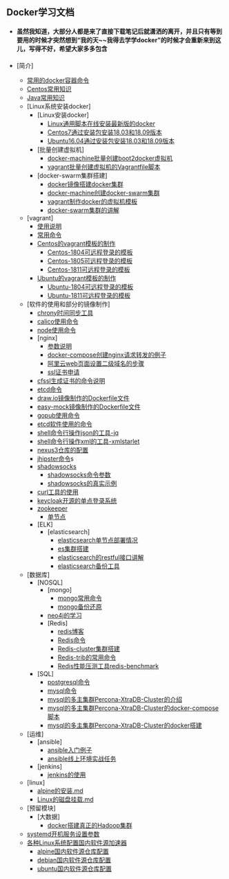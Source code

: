 ## Docker学习文档

* #### 虽然我知道，大部分人都是来了直接下载笔记后就潇洒的离开，并且只有等到要用的时候才突然想到“我的天~~我得去学学docker”的时候才会重新来到这儿，写得不好，希望大家多多包含


* [简介]
    * [常用的docker容器命令](Docker常用容器命令.md)
    * [Centos常用知识](Centos常用命令.md)
    * [Java常用知识](常用知识/Java常用知识.md)
    * [Linux系统安装docker]
        * [Linux安装docker]
            * [Linux通用脚本在线安装最新版的docker](docker,compose,swarm的安装/linux安装docker/Linux通用脚本在线安装.md)
            * [Centos7通过安装包安装18.03和18.09版本](docker,compose,swarm的安装/linux安装docker/Centos7通过安装包安装docker.md)
            * [Ubuntu16.04通过安装包安装18.03和18.09版本](docker,compose,swarm的安装/linux安装docker/Ubuntu16.04通过安装包安装docker.md)
        * [批量创建虚拟机]
            * [docker-machine批量创建boot2docker虚拟机](docker,compose,swarm的安装/docker-machine搭建swarm集群/shell/create-wms.sh)
            * [vagrant批量创建虚拟机的Vagrantfile脚本](vagrant/multi/Vagrantfile)
        * [docker-swarm集群搭建]
            * [docker镜像搭建docker集群](docker,compose,swarm的安装/docker镜像搭建docker集群/docker镜像搭建docker集群.md)
            * [docker-machine创建docker-swarm集群](docker,compose,swarm的安装/docker-machine搭建swarm集群/docker-machine创建docker-swarm集群.md)
            * [vagrant制作docker的虚拟机模板](vagrant/制作vagrant系统镜像/虚拟机vagrant模板的制作.md)
            * [docker-swarm集群的讲解](docker,compose,swarm的安装/docker-swarm集群的讲解.md)
    * [vagrant]
        * [使用说明](vagrant/使用说明.md)
        * [常用命令](vagrant/vagrantvagrant常用命令.md)
        * [Centos的vagrant模板的制作](vagrant/制作vagrant系统镜像/Centos的vagrant模板的制作.md)
            * [Centos-1804可远程登录的模板](vagrant/制作vagrant系统镜像/CentOS/CentOS-7-x86_64-Vagrant-1804_02.VirtualBox-直接粘贴就可以运行.md)
            * [Centos-1805可远程登录的模板](vagrant/制作vagrant系统镜像/CentOS/CentOS-7-x86_64-Vagrant-1805_01.VirtualBox-直接粘贴就可以运行.md)
            * [Centos-1811可远程登录的模板](vagrant/制作vagrant系统镜像/CentOS/CentOS-7-x86_64-Vagrant-1811_02.VirtualBox-直接粘贴就可以运行.md)
        * [Ubuntu的vagrant模板的制作](vagrant/制作vagrant系统镜像/Ubuntu的vagrant模板的制作.md)
            * [Ubuntu-1804可远程登录的模板](vagrant/制作vagrant系统镜像/Ubuntu/Ubuntu-18.04-bionic-server-cloudimg-amd64-vagrant-直接粘贴就可以运行.md)
            * [Ubuntu-1811可远程登录的模板](vagrant/制作vagrant系统镜像/Ubuntu/Ubuntu-18.10-cosmic-server-cloudimg-amd64-vagrant-直接粘贴就可以运行.md)
    * [软件的使用和部分的镜像制作]
        * [chrony时间同步工具](常用软件/chrony/chrony时间同步工具.md)
        * [calico使用命令](常用软件/calico/calico.md)
        * [node使用命令](常用软件/node/node命令.md)
        * [nginx]
            * [参数说明](常用软件/nginx/参数说明/nginx.conf配置文件参数自定义划分为三类.md)
            * [docker-compose创建nginx请求转发的例子](常用软件/nginx/example001/docker-compose.yml)
            * [阿里云web页面设置二级域名的步骤](常用软件/nginx/nginx.md)
            * [ssl证书申请](常用软件/nginx/申请证书/ssl证书申请.md)
        * [cfssl生成证书的命令说明](常用软件/cfssl/详细说明.md)
        * [etcd命令](常用软件/etcd/etcd命令.md)
        * [draw.io镜像制作的Dockerfile文件](常用软件/draw.io/dockerfile/Dockerfile)
        * [easy-mock镜像制作的Dockerfile文件](常用软件/easy-mock/Dockerfile/Dockerfile)
        * [gopub使用命令](常用软件/gopub/README.md)
        * [etcd软件使用的命令](常用软件/etcd/etcd命令.md)
        * [shell命令行操作json的工具-jq](常用软件/shell命令行操作json的工具-jq/使用说明.md)
        * [shell命令行操作xml的工具-xmlstarlet](常用软件/shell命令行操作xml的工具-xmlstarlet)
        * [nexus3仓库的配置](仓库/搭建本地仓库/nexus3/nexus3.md)
        * [jhipster命令](常用软件/jhipster/jhipster命令.md)s
        * [shadowsocks]()
            * [shadowsocks命令参数](常用软件/shadowsocks/shadowsocks.md)
            * [shadowsocks的真实示例](常用软件/shadowsocks/真实示例.md)
        * [curl工具的使用](常用软件/curl/curl使用.md)
        * [keycloak开源的单点登录系统]()
        * [zookeeper](常用软件/zookeeper/README.md)
            * [单节点](常用软件/zookeeper/singleNode/README.md)
        * [ELK]
            * [elasticsearch]
                * [elasticsearch单节点部署情况](常用软件/elk/elasticsearch/single-node/README.md)
                * [es集群搭建](常用软件/elk/elasticsearch/multi-nodes/集群搭建.md)
                * [elasticsearch的restful接口讲解](常用软件/elk/elasticsearch/各种restful接口命令讲解/README.md)
                * [elasticsearch备份工具](常用软件/elk/elasticsearch/elasticsearch备份工具.md)
    * [数据库]
        * [NOSQL]
            * [mongo]
                * [mongo常用命令](数据库/NOSQL/mongo/mongo常用命令.md)
                * [mongo备份还原](数据库/NOSQL/mongo/mongo备份还原.md)
            * [neo4j的学习](数据库/NOSQL/neo4j/neo4j学习.md)
            * [Redis]
                * [redis博客](数据库/NOSQL/redis/Redis博客.md)
                * [Redis命令](数据库/NOSQL/redis/Redis命令.md)
                * [Redis-cluster集群搭建](数据库/NOSQL/redis/Redis-cluster集群搭建.md)
                * [Redis-trib的常用命令](数据库/NOSQL/redis/Redis-trib的常用命令.md)
                * [Redis性能压测工具redis-benchmark](数据库/NOSQL/redis/性能压测工具redis-benchmark.md)
        * [SQL]
            * [postgresql命令](数据库/SQL/postgresql/postgresql命令.md)
            * [mysql命令](数据库/SQL/mysql/mysql命令.md)
            * [mysql的多主集群Percona-XtraDB-Cluster的介绍](数据库/SQL/mysql/Percona-XtraDB-Cluster/README.md)
            * [mysql的多主集群Percona-XtraDB-Cluster的docker-compose脚本](数据库/SQL/mysql/Percona-XtraDB-Cluster/手动加入集群方式/docker-compose.yml)
            * [mysql的多主集群Percona-XtraDB-Cluster的docker搭建](数据库/SQL/mysql/Percona-XtraDB-Cluster/集群创建的命令.md)
    * [运维]
        * [ansible]
            * [ansible入门例子](运维/ansible/入门例子/README.md)
            * [ansible线上环境实战任务](运维/ansible/example01/任务.md)
        * [jenkins]
            * [jenkins的使用](运维/jenkins/使用说明.md)
    * [linux]
        * [alpine的安装.md](仓库/linux/alpine/alpine的安装.md)
        * [Linux的磁盘挂载.md](常用知识/Linux的磁盘挂载.md)
    * [预留模块]
        * [大数据]
            * [docker搭建真正的Hadoop集群](预留模块/大数据/hadoop/Hadoop搭建.md)
    * [systemd开机服务设置参数](零散的笔记/systemd开机服务设置参数.md)
    * [各种Linux系统配置国内软件源加速器](https://t.goodrain.com/t/topic/236)
        * [alpine国内软件源仓库配置](仓库/各种Linux系统的国内软件源仓库/alpine.md)
        * [debian国内软件源仓库配置](仓库/各种Linux系统的国内软件源仓库/debian.md)
        * [ubuntu国内软件源仓库配置](仓库/各种Linux系统的国内软件源仓库/ubuntu.md)